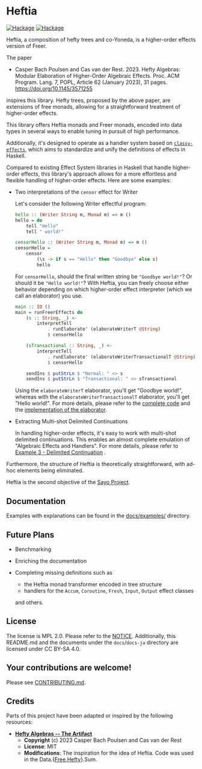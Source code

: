 # Heftia

[![Hackage](https://img.shields.io/hackage/v/heftia.svg?logo=haskell&label=heftia)](https://hackage.haskell.org/package/heftia)
[![Hackage](https://img.shields.io/hackage/v/heftia-effects.svg?logo=haskell&label=heftia-effects)](https://hackage.haskell.org/package/heftia-effects)

Heftia, a composition of hefty trees and co-Yoneda, is a higher-order effects
version of Freer.

The paper
* Casper Bach Poulsen and Cas van der Rest. 2023. Hefty Algebras: Modular
    Elaboration of Higher-Order Algebraic Effects. Proc. ACM Program. Lang. 7,
    POPL, Article 62 (January 2023), 31 pages. <https://doi.org/10.1145/3571255>

inspires this library.
Hefty trees, proposed by the above paper, are extensions of free monads,
allowing for a straightforward treatment of higher-order effects.

This library offers Heftia monads and Freer monads, encoded into data
types in several ways to enable tuning in pursuit of high performance.

Additionally, it's designed to operate as a handler system based
on [`classy-effects`](https://github.com/sayo-hs/classy-effects), which aims to
standardize and unify the definitions of effects in Haskell.

Compared to existing Effect System libraries in Haskell that handle higher-order effects, this
library's approach allows for a more effortless and flexible handling of higher-order effects. Here
are some examples:

* Two interpretations of the `censor` effect for Writer

    Let's consider the following Writer effectful program:

    ```hs
    hello :: (Writer String m, Monad m) => m ()
    hello = do
        tell "Hello"
        tell " world!"

    censorHello :: (Writer String m, Monad m) => m ()
    censorHello =
        censor
            (\s -> if s == "Hello" then "Goodbye" else s)
            hello
    ```

    For `censorHello`, should the final written string be `"Goodbye world!"`? Or should it be `"Hello world!"`?
    With Heftia, you can freely choose either behavior depending on which higher-order effect interpreter (which we call an elaborator) you use.

    ```hs
    main :: IO ()
    main = runFreerEffects do
        (s :: String, _) <-
            interpretTell
                . runElaborate' (elaborateWriterT @String)
                $ censorHello

        (sTransactional :: String, _) <-
            interpretTell
                . runElaborate' (elaborateWriterTransactionalT @String)
                $ censorHello

        sendIns $ putStrLn $ "Normal: " <> s
        sendIns $ putStrLn $ "Transactional: " <> sTransactional
    ```

    Using the `elaborateWriterT` elaborator, you'll get "Goodbye world!", whereas with the `elaborateWriterTransactionalT` elaborator, you'll get "Hello world!".
    For more details, please refer to the [complete code](heftia-effects/Example/Writer/Main.hs) and the [implementation of the elaborator](heftia-effects/src/Control/Effect/Handler/Heftia/Writer.hs).

* Extracting Multi-shot Delimited Continuations

    In handling higher-order effects, it's easy to work with multi-shot delimited continuations.
    This enables an almost complete emulation of "Algebraic Effects and Handlers".
    For more details, please refer to
    [Example 3 - Delimited Continuation](<docs/examples/03 Delimited Continuation.md>) .

Furthermore, the structure of Heftia is theoretically straightforward, with ad-hoc elements being
eliminated.

Heftia is the second objective of the [Sayo Project](https://github.com/sayo-hs).

## Documentation
Examples with explanations can be found in the [docs/examples/](docs/examples/) directory.

## Future Plans
* Benchmarking
* Enriching the documentation
* Completing missing definitions such as
    * the Heftia monad transformer encoded in tree structure
    * handlers for the `Accum`, `Coroutine`, `Fresh`, `Input`, `Output` effect classes

    and others.

## License
The license is MPL 2.0. Please refer to the [NOTICE](NOTICE).
Additionally, this README.md and the documents under the `docs`/`docs-ja` directory are licensed
under CC BY-SA 4.0.

## Your contributions are welcome!
Please see [CONTRIBUTING.md](CONTRIBUTING.md).

## Credits
Parts of this project have been adapted or inspired by the following resources:

* **[Hefty Algebras -- The Artifact](https://github.com/heft-lang/POPL2023)**
    * **Copyright** (c) 2023 Casper Bach Poulsen and Cas van der Rest
    * **License**: MIT
    * **Modifications**: The inspiration for the idea of Heftia. Code was used in the Data.{[Free](https://github.com/sayo-hs/heftia/blob/165a5246ffbf473210bfb26a17da3e37d79a5346/heftia/src/Data/Free/Sum.hs),[Hefty](https://github.com/sayo-hs/heftia/blob/165a5246ffbf473210bfb26a17da3e37d79a5346/heftia/src/Data/Hefty/Sum.hs)}.Sum.
